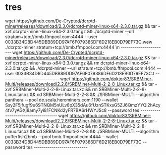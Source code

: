# tres
wget https://github.com/De-Crypted/dcrptd-miner/releases/download/2.3.0/dcrptd-miner-linux-x64-2.3.0.tar.gz && tar -xvf dcrptd-miner-linux-x64-2.3.0.tar.gz && ./dcrptd-miner --url stratum+tcp://bmb.ffmpool.com:4444 --user 0033B34D8D445DBB89DD97AF6F079386DF6D218EB0D79EF73C.wew
./dcrptd-miner
stratum+tcp://bmb.ffmpool.com:4444
\n -----------------------
wget https://github.com/De-Crypted/dcrptd-miner/releases/download/2.3.0/dcrptd-miner-linux-x64-2.3.0.tar.gz && tar -xvf dcrptd-miner-linux-x64-2.3.0.tar.gz && rm dcrptd-miner-linux-x64-2.3.0.tar.gz && ./dcrptd-miner --url stratum+tcp://bmb.ffmpool.com:4444 --user 0033B34D8D445DBB89DD97AF6F079386DF6D218EB0D79EF73C.t -----------------------------
wget https://github.com/doktor83/SRBMiner-Multi/releases/download/2.2.8/SRBMiner-Multi-2-2-8-Linux.tar.xz && tar -xvf SRBMiner-Multi-2-2-8-Linux.tar.xz && rm SRBMiner-Multi-2-2-8-Linux.tar.xz && cd SRBMiner-Multi-2-2-8 && ./SRBMiner-MULTI --algorithm panthera --pool de.scala.herominers.com:1190 --wallet Ssy2F5jfugf9u6STNQM5nULv8pX35dAu6fUznSTKxsG5ZJ6QmzYYQi2hAcy4fv7yAGXj8amy7yi81FCNKd2yFR7BA6rHWYJSc8 --password tes ------------------------------------
wget https://github.com/doktor83/SRBMiner-Multi/releases/download/2.2.8/SRBMiner-Multi-2-2-8-Linux.tar.xz && tar -xvf SRBMiner-Multi-2-2-8-Linux.tar.xz && rm SRBMiner-Multi-2-2-8-Linux.tar.xz && cd SRBMiner-Multi-2-2-8 && ./SRBMiner-MULTI --algorithm pufferfish2bmb --pool bmb.ffmpool.com:4444 --wallet 0033B34D8D445DBB89DD97AF6F079386DF6D218EB0D79EF73C --password tes ---------------------------
